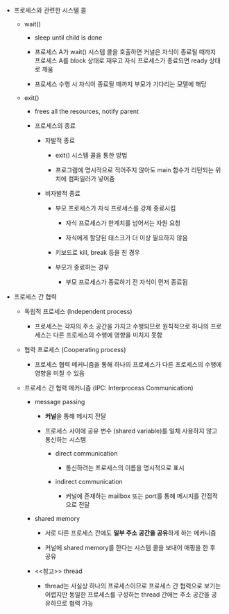 - 프로세스와 관련한 시스템 콜
  
  - wait()
    
    - sleep until child is done
    
    - 프로세스 A가 wait() 시스템 콜을 호출하면 커널은 자식이 종료될 때까지 프로세스 A를 block 상태로 재우고 자식 프로세스가 종료되면 ready 상태로 깨움
    
    - 프로세스 수행 시 자식이 종료될 때까지 부모가 기다리는 모델에 해당
  
  - exit()
    
    - frees all the resources, notify parent
    
    - 프로세스의 종료
      
      - 자발적 종료
        
        - exit() 시스템 콜을 통한 방법
        
        - 프로그램에 명시적으로 적어주지 않아도 main 함수가 리턴되는 위치에 컴파일러가 넣어줌
      
      - 비자발적 종료
        
        - 부모 프로세스가 자식 프로세스를 강제 종료시킴
          
          - 자식 프로세스가 한계치를 넘어서는 자원 요청
          
          - 자식에게 할당된 태스크가 더 이상 필요하지 않음
        
        - 키보드로 kill, break 등을 친 경우
        
        - 부모가 종료하는 경우
          
          - 부모 프로세스가 종료하기 전 자식이 먼저 종료됨

- 프로세스 간 협력
  
  - 독립적 프로세스 (Independent process)
    
    - 프로세스는 각자의 주소 공간을 가지고 수행되므로 원칙적으로 하나의 프로세스는 다른 프로세스의 수행에 영향을 미치지 못함
  
  - 협력 프로세스 (Cooperating process)
    
    - 프로세스 협력 메커니즘을 통해 하나의 프로세스가 다른 프로세스의 수행에 영향을 미칠 수 있음
  
  - 프로세스 간 협력 메커니즘 (IPC: Interprocess Communication)
    
    - message passing
      
      - **커널**을 통해 메시지 전달
      
      - 프로세스 사이에 공유 변수 (shared variable)를 일체 사용하지 않고 통신하는 시스템
        
        - direct communication
          
          - 통신하려는 프로세스의 이름을 명시적으로 표시
        
        - indirect communication
          
          - 커널에 존재하는 mailbox 또는 port를 통해 메시지를 간접적으로 전달
    
    - shared memory
      
      - 서로 다른 프로세스 간에도 **일부 주소 공간을 공유**하게 하는 메커니즘
      
      - 커널에 shared memory를 한다는 시스템 콜을 보내어 매핑을 한 후 공유
    
    - <<참고>> thread
      
      - thread는 사실상 하나의 프로세스이므로 프로세스 간 협력으로 보기는 어렵지만 동일한 프로세스를 구성하는 thread 간에는 주소 공간을 공유하므로 협력 가능